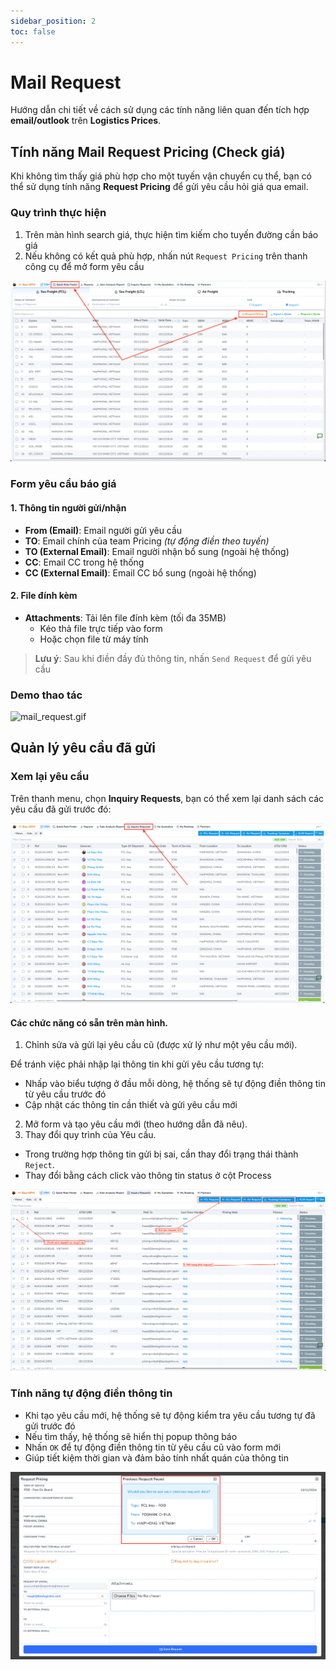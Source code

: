```yaml
---
sidebar_position: 2
toc: false
---
```


# Mail Request

Hướng dẫn chi tiết về cách sử dụng các tính năng liên quan đến tích hợp **email/outlook** trên **Logistics Prices**.

## Tính năng Mail Request Pricing (Check giá)

Khi không tìm thấy giá phù hợp cho một tuyến vận chuyển cụ thể, bạn có thể sử dụng tính năng **Request Pricing** để gửi yêu cầu hỏi giá qua email.

### Quy trình thực hiện

1. Trên màn hình search giá, thực hiện tìm kiếm cho tuyến đường cần báo giá
2. Nếu không có kết quả phù hợp, nhấn nút `Request Pricing` trên thanh công cụ để mở form yêu cầu

![mail_request.png](./img/mail_request.png)

### Form yêu cầu báo giá

#### 1. Thông tin người gửi/nhận
- **From (Email)**: Email người gửi yêu cầu
- **TO**: Email chính của team Pricing _(tự động điền theo tuyến)_
- **TO (External Email)**: Email người nhận bổ sung (ngoài hệ thống)
- **CC**: Email CC trong hệ thống
- **CC (External Email)**: Email CC bổ sung (ngoài hệ thống)

#### 2. File đính kèm
- **Attachments**: Tải lên file đính kèm (tối đa 35MB)
  - Kéo thả file trực tiếp vào form
  - Hoặc chọn file từ máy tính

> **Lưu ý**: Sau khi điền đầy đủ thông tin, nhấn `Send Request` để gửi yêu cầu

### Demo thao tác
![mail_request.gif](../img/mail_request.gif)

## Quản lý yêu cầu đã gửi

### Xem lại yêu cầu
Trên thanh menu, chọn **Inquiry Requests**, bạn có thể xem lại danh sách các yêu cầu đã gửi trước đó:

![mail_request_list.png](./img/mail_request_list.png)

#### Các chức năng có sẵn trên màn hình.
1. Chỉnh sửa và gửi lại yêu cầu cũ (được xử lý như một yêu cầu mới).

Để tránh việc phải nhập lại thông tin khi gửi yêu cầu tương tự:
- Nhấp vào biểu tượng ở đầu mỗi dòng, hệ thống sẽ tự động điền thông tin từ yêu cầu trước đó
- Cập nhật các thông tin cần thiết và gửi yêu cầu mới

2. Mở form và tạo yêu cầu mới (theo hướng dẫn đã nêu).
3. Thay đổi quy trình của Yêu cầu.
- Trong trường hợp thông tin gửi bị sai, cần thay đổi trạng thái thành `Reject`.
- Thay đổi bằng cách click vào thông tin status ở cột Process

![resend_mail.png](./img/resend_mail.png)

### Tính năng tự động điền thông tin
- Khi tạo yêu cầu mới, hệ thống sẽ tự động kiểm tra yêu cầu tương tự đã gửi trước đó
- Nếu tìm thấy, hệ thống sẽ hiển thị popup thông báo
- Nhấn `OK` để tự động điền thông tin từ yêu cầu cũ vào form mới
- Giúp tiết kiệm thời gian và đảm bảo tính nhất quán của thông tin

![mail_remember.png](./img/mail_remember.png)






